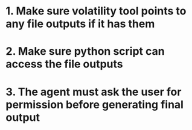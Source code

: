 # 1. Make sure volatility tool points to any file outputs if it has them
# 2. Make sure python script can access the file outputs
# 3. The agent must ask the user for permission before generating final output
